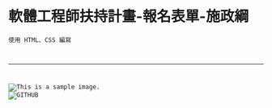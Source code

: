 # 軟體工程師扶持計畫-報名表單-施政綱

<code>使用 HTML、CSS 編寫

- - -
![](/Sign-up/Sign-up.png "This is a sample image.")
![GITHUB](https://luke-shih.github.io/Sign-up/Sign-up.png "This is a sample")
